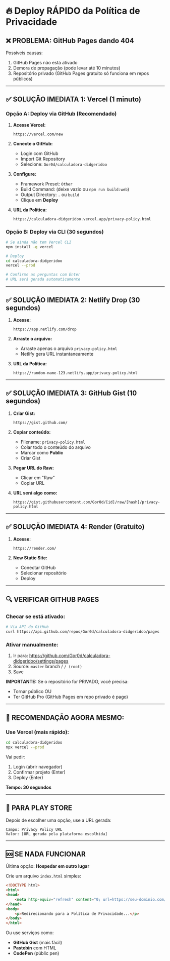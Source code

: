 # 🔥 Deploy RÁPIDO da Política de Privacidade

## ❌ PROBLEMA: GitHub Pages dando 404

Possíveis causas:
1. GitHub Pages não está ativado
2. Demora de propagação (pode levar até 10 minutos)
3. Repositório privado (GitHub Pages gratuito só funciona em repos públicos)

---

## ✅ SOLUÇÃO IMEDIATA 1: Vercel (1 minuto)

### Opção A: Deploy via GitHub (Recomendado)

1. **Acesse Vercel:**
   ```
   https://vercel.com/new
   ```

2. **Conecte o GitHub:**
   - Login com GitHub
   - Import Git Repository
   - Selecione: `Gor0d/calculadora-didgeridoo`

3. **Configure:**
   - Framework Preset: `Other`
   - Build Command: (deixe vazio ou `npm run build:web`)
   - Output Directory: `.` ou `build`
   - Clique em **Deploy**

4. **URL da Política:**
   ```
   https://calculadora-didgeridoo.vercel.app/privacy-policy.html
   ```

### Opção B: Deploy via CLI (30 segundos)

```bash
# Se ainda não tem Vercel CLI
npm install -g vercel

# Deploy
cd calculadora-didgeridoo
vercel --prod

# Confirme as perguntas com Enter
# URL será gerada automaticamente
```

---

## ✅ SOLUÇÃO IMEDIATA 2: Netlify Drop (30 segundos)

1. **Acesse:**
   ```
   https://app.netlify.com/drop
   ```

2. **Arraste o arquivo:**
   - Arraste apenas o arquivo `privacy-policy.html`
   - Netlify gera URL instantaneamente

3. **URL da Política:**
   ```
   https://random-name-123.netlify.app/privacy-policy.html
   ```

---

## ✅ SOLUÇÃO IMEDIATA 3: GitHub Gist (10 segundos)

1. **Criar Gist:**
   ```
   https://gist.github.com/
   ```

2. **Copiar conteúdo:**
   - Filename: `privacy-policy.html`
   - Colar todo o conteúdo do arquivo
   - Marcar como **Public**
   - Criar Gist

3. **Pegar URL do Raw:**
   - Clicar em "Raw"
   - Copiar URL

4. **URL será algo como:**
   ```
   https://gist.githubusercontent.com/Gor0d/[id]/raw/[hash]/privacy-policy.html
   ```

---

## ✅ SOLUÇÃO IMEDIATA 4: Render (Gratuito)

1. **Acesse:**
   ```
   https://render.com/
   ```

2. **New Static Site:**
   - Conectar GitHub
   - Selecionar repositório
   - Deploy

---

## 🔍 VERIFICAR GITHUB PAGES

### Checar se está ativado:

```bash
# Via API do GitHub
curl https://api.github.com/repos/Gor0d/calculadora-didgeridoo/pages
```

### Ativar manualmente:

1. Ir para: https://github.com/Gor0d/calculadora-didgeridoo/settings/pages
2. Source: `master` branch / `/ (root)`
3. Save

**IMPORTANTE:** Se o repositório for PRIVADO, você precisa:
- Tornar público OU
- Ter GitHub Pro (GitHub Pages em repo privado é pago)

---

## 🚀 RECOMENDAÇÃO AGORA MESMO:

### **Use Vercel (mais rápido):**

```bash
cd calculadora-didgeridoo
npx vercel --prod
```

Vai pedir:
1. Login (abrir navegador)
2. Confirmar projeto (Enter)
3. Deploy (Enter)

**Tempo: 30 segundos**

---

## 📱 PARA PLAY STORE

Depois de escolher uma opção, use a URL gerada:

```
Campo: Privacy Policy URL
Valor: [URL gerada pela plataforma escolhida]
```

---

## 🆘 SE NADA FUNCIONAR

Última opção: **Hospedar em outro lugar**

Crie um arquivo `index.html` simples:

```html
<!DOCTYPE html>
<html>
<head>
    <meta http-equiv="refresh" content="0; url=https://seu-dominio.com/privacy-policy.html">
</head>
<body>
    <p>Redirecionando para a Política de Privacidade...</p>
</body>
</html>
```

Ou use serviços como:
- **GitHub Gist** (mais fácil)
- **Pastebin** com HTML
- **CodePen** (públic pen)
